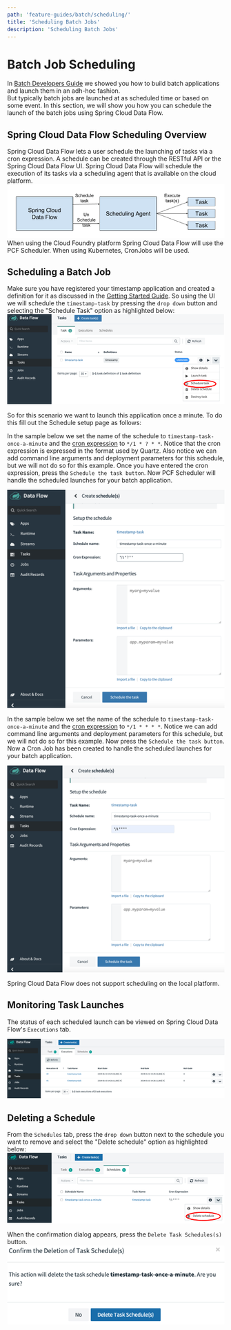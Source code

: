 ```yaml
---
path: 'feature-guides/batch/scheduling/'
title: 'Scheduling Batch Jobs'
description: 'Scheduling Batch Jobs'
---
```


# Batch Job Scheduling

In [Batch Developers Guide](%currentPath%/batch-developer-guides/) we showed you how to build batch applications and launch them in an adh-hoc fashion.  
But typically batch jobs are launched at as scheduled time or based on some event.
In this section, we will show you how you can schedule the launch of the batch jobs using Spring Cloud Data Flow.

## Spring Cloud Data Flow Scheduling Overview

Spring Cloud Data Flow lets a user schedule the launching of tasks via a cron expression. A schedule can be created through the RESTful API or the Spring Cloud Data Flow UI.
Spring Cloud Data Flow will schedule the execution of its tasks via a scheduling agent that is available on the cloud platform.
![Scheduling Architecture](images/SCDF-scheduling-architecture.png)
When using the Cloud Foundry platform Spring Cloud Data Flow will use the PCF Scheduler.
When using Kubernetes, CronJobs will be used.

## Scheduling a Batch Job

Make sure you have registered your timestamp application and created a definition for it as discussed in the [Getting Started Guide](%currentPath%/batch-developer-guides/getting-started/).
So using the UI we will schedule the `timestamp-task` by pressing the `drop down` button and selecting the "Schedule Task" option as highlighted below:
![Create Schedule](images/SCDF-schedule-timestamp.png)

So for this scenario we want to launch this application once a minute. To do this fill out the Schedule setup page as follows:

<!--TABS-->

<!--CloudFoundry-->

In the sample below we set the name of the schedule to `timestamp-task-once-a-minute` and the [cron expression](https://docs.pivotal.io/pcf-scheduler/1-2/using-jobs.html#schedule-job) to `*/1 * ? * *`.
Notice that the cron expression is expressed in the format used by Quartz.
Also notice we can add command line arguments and deployment parameters for this schedule, but we will not do so for this example.
Once you have entered the cron expression, press the `Schedule the task button`. Now PCF Scheduler will handle the scheduled launches for your batch application.

![Schedule Batch App Cloud Foundry](images/SCDF-schedule-cloud-foundry.png)

<!--Kubernetes-->

In the sample below we set the name of the schedule to `timestamp-task-once-a-minute`
and the [cron expression](https://kubernetes.io/docs/concepts/workloads/controllers/cron-jobs/) to `*/1 * * * *`.
Notice we can add command line arguments and deployment parameters for this schedule, but we will not do so for this example.
Now press the `Schedule the task button`. Now a Cron Job has been created to handle the scheduled launches for your batch application.

![Schedule Batch App Kubernetes](images/SCDF-schedule-kubernetes.png)

<!--END_TABS-->

<!--CAUTION-->

Spring Cloud Data Flow does not support scheduling on the local platform.

<!--END_CAUTION-->

## Monitoring Task Launches

The status of each scheduled launch can be viewed on Spring Cloud Data Flow's `Executions` tab.

![SCDF Scheduled Executions](images/SCDF-scheduled-executions.png)

## Deleting a Schedule

From the `Schedules` tab, press the `drop down` button next to the schedule you want to remove and select the "Delete schedule" option as highlighted below:
![Delete Schedule](images/SCDF-delete-schedule.png)

When the confirmation dialog appears, press the `Delete Task Schedules(s)` button.
![SCDF Confirm Schedule Delete](images/SCDF-confirm-schedule-delete.png)
